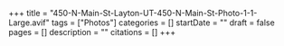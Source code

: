 +++
title = "450-N-Main-St-Layton-UT-450-N-Main-St-Photo-1-1-Large.avif"
tags = ["Photos"]
categories = []
startDate = ""
draft = false
pages = []
description = ""
citations = []
+++
